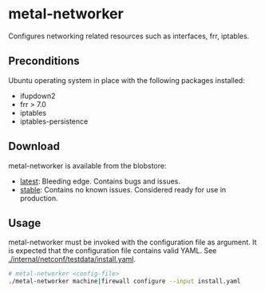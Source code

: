 # metal-networker

Configures networking related resources such as interfaces, frr, iptables.

## Preconditions

Ubuntu operating system in place with the following packages installed: 

- ifupdown2
- frr > 7.0
- iptables
- iptables-persistence

## Download

metal-networker is available from the blobstore:
 
 - [latest](https://blobstore.fi-ts.io/cloud-native/metal-networker-latest.tar.gz): Bleeding edge. Contains bugs and issues.
 - [stable](https://blobstore.fi-ts.io/cloud-native/metal-networker-stable.tar.gz): Contains no known issues. Considered ready for use in production.

## Usage

metal-networker must be invoked with the configuration file as argument. It is expected that the configuration file 
contains valid YAML. See [./internal/netconf/testdata/install.yaml](internal/netconf/testdata/install.yaml).

```bash
# metal-networker <config-file>
./metal-networker machine|firewall configure --input install.yaml

```
